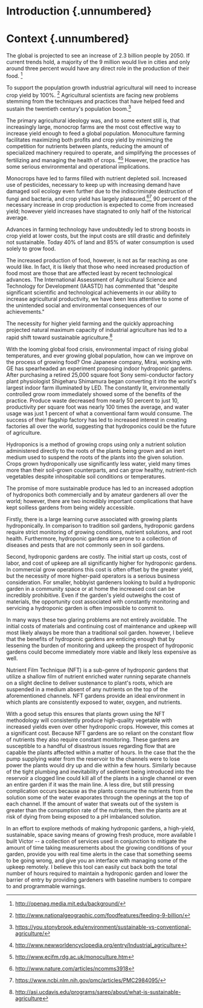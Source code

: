 # Introduction {.unnumbered}

# Context {.unnumbered}

The global is projected to see an increase of 2.3 billion people by 2050\. If current trends hold, a majority of the 9 million would live in cities and only around three percent would have any direct role in the production of their food. [^fn1]

To support the population growth industrial agricultural will need to increase crop yield by 100%. [^fn12] Agricultural scientists are facing new problems stemming from the techniques and practices that have helped feed and sustain the twentieth century's population boom.[^fn8]

The primary agricultural ideology was, and to some extent still is, that increasingly large, monocrop farms are the most cost effective way to increase yield enough to feed a global population. Monoculture farming facilitates maximizing both profits and crop yield by minimizing the competition for nutrients between plants, reducing the amount of specialized machinery required to operate, and simplifying the processes of fertilizing and managing the health of crops. [^fn5][^fn6] However, the practice has some serious environmental and operational implications.

Monocrops have led to farms filled with nutrient depleted soil. Increased use of pesticides, necessary to keep up with increasing demand have damaged soil ecology even further due to the indiscriminate destruction of fungi and bacteria, and crop yield has largely plateaued.[^fn3][^fn4] 90 percent of the necessary increase in crop production is expected to come from increased yield; however yield increases have stagnated to only half of the historical average.

Advances in farming technology have undoubtedly led to strong boosts in crop yield at lower costs, but the input costs are still drastic and definitely not sustainable. Today 40% of land and 85% of water consumption is used solely to grow food.

The increased production of food, however, is not as far reaching as one would like. In fact, it is likely that those who need increased production of food most are those that are affected least by recent technological advances. The International Assessment of Agricultural Science and Technology for Development (IAASTD) has commented that "despite significant scientific and technological achievements in our ability to increase agricultural productivity, we have been less attentive to some of the unintended social and environmental consequences of our achievements."

The necessity for higher yield farming and the quickly approaching projected natural maximum capacity of industrial agriculture has led to a rapid shift toward sustainable agriculture.[^fn7]

With the looming global food crisis, environmental impact of rising global temperatures, and ever growing global population, how can we improve on the process of growing food? One Japanese company, Mirai, working with GE has spearheaded an experiment proposing indoor hydroponic gardens. After purchasing a retired 25,000 square foot Sony semi-conductor factory plant physiologist Shigeharu Shimamura began converting it into the world's largest indoor farm illuminated by LED. The constantly lit, environmentally controlled grow room immediately showed some of the benefits of the practice. Produce waste decreased from nearly 50 percent to just 10, productivity per square foot was nearly 100 times the average, and water usage was just 1 percent of what a conventional farm would consume. The success of their flagship factory has led to increased interest in creating factories all over the world, suggesting that hydroponics could be the future of agriculture.

Hydroponics is a method of growing crops using only a nutrient solution administered directly to the roots of the plants being grown and an inert medium used to suspend the roots of the plants into the given solution. Crops grown hydroponically use significantly less water, yield many times more than their soil-grown counterparts, and can grow healthy, nutrient-rich vegetables despite inhospitable soil conditions or temperatures.

The promise of more sustainable produce has led to an increased adoption of hydroponics both commercially and by amateur gardeners all over the world; however, there are two incredibly important complications that have kept soilless gardens from being widely accessible.

Firstly, there is a large learning curve associated with growing plants hydroponically. In comparison to tradition soil gardens, hydroponic gardens require strict monitoring of growing conditions, nutrient solutions, and root health. Furthermore, hydroponic gardens are prone to a collection of diseases and pests that are not commonly seen in soil gardens.

Second, hydroponic gardens are costly. The initial start up costs, cost of labor, and cost of upkeep are all significantly higher for hydroponic gardens. In commercial grow operations this cost is often offset by the greater yield, but the necessity of more higher-paid operators is a serious business consideration. For smaller, hobbyist gardeners looking to build a hydroponic garden in a community space or at home the increased cost can be incredibly prohibitive. Even if the garden's yield outweighs the cost of materials, the opportunity cost associated with constantly monitoring and servicing a hydroponic garden is often impossible to commit to.

In many ways these two glaring problems are not entirely avoidable. The initial costs of materials and continuing cost of maintenance and upkeep will most likely always be more than a traditional soil garden. however, I believe that the benefits of hydroponic gardens are enticing enough that by lessening the burden of monitoring and upkeep the prospect of hydroponic gardens could become immediately more viable and likely less expensive as well.

Nutrient Film Technique (NFT) is a sub-genre of hydroponic gardens that utilize a shallow film of nutrient enriched water running separate channels on a slight decline to deliver sustenance to plant's roots, which are suspended in a medium absent of any nutrients on the top of the aforementioned channels. NFT gardens provide an ideal environment in which plants are consistently exposed to water, oxygen, and nutrients.

With a good setup this ensures that plants grown using the NFT methodology will consistently produce high-quality vegetable with increased yields even over other hydroponic crops. However, this comes at a significant cost. Because NFT gardens are so reliant on the constant flow of nutrients they also require constant monitoring. These gardens are susceptible to a handful of disastrous issues regarding flow that are capable the plants affected within a matter of hours. In the case that the the pump supplying water from the reservoir to the channels were to lose power the plants would dry up and die within a few hours. Similarly because of the tight plumbing and inevitability of sediment being introduced into the reservoir a clogged line could kill all of the plants in a single channel or even an entire garden if it was the main line. A less dire, but still pressing complication occurs because as the plants consume the nutrients from the solution some of the water evaporates through the openings at the top of each channel. If the amount of water that sweats out of the system is greater than the consumption rate of the nutrients, then the plants are at risk of dying from being exposed to a pH imbalanced solution.

In an effort to explore methods of making hydroponic gardens, a high-yield, sustainable, space saving means of growing fresh produce, more available I built Victor -- a collection of services used in conjunction to mitigate the amount of time taking measurements about the growing conditions of your garden, provide you with real time alerts in the case that something seems to be going wrong, and give you an interface with managing some of the upkeep remotely. I believe this tool can easily cut back both the total number of hours required to maintain a hydroponic garden and lower the barrier of entry by providing gardeners with baseline numbers to compare to and programmable warnings.

[^fn1]: http://openag.media.mit.edu/background/
[^fn10]: https://www.ncbi.nlm.nih.gov/pmc/articles/PMC4483736/
[^fn11]: http://modernfarmer.com/2013/06/dirt-free-farming-will-hydroponics-finally-take-off/
[^fn12]: http://www.nationalgeographic.com/foodfeatures/feeding-9-billion/
[^fn2]: http://www.fao.org/fileadmin/templates/wsfs/docs/Issues_papers/HLEF2050_Global_Agriculture.pdf
[^fn3]: http://www.nature.com/articles/ncomms3918
[^fn4]: https://www.ncbi.nlm.nih.gov/pmc/articles/PMC2984095/
[^fn5]: http://www.newworldencyclopedia.org/entry/Industrial_agriculture
[^fn6]: http://www.ecifm.rdg.ac.uk/monoculture.htm
[^fn7]: http://asi.ucdavis.edu/programs/sarep/about/what-is-sustainable-agriculture
[^fn8]: https://you.stonybrook.edu/environment/sustainable-vs-conventional-agriculture/
[^fn9]: http://www.sciencedirect.com/science/article/pii/S0304423807003846
